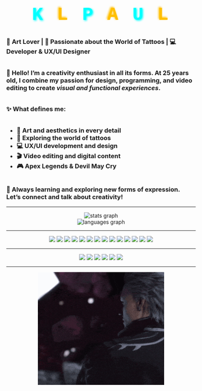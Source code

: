<h1 align="center" style="font-family:'Courier New', monospace; font-size: 3.5em; position: relative; color: #00ffff; text-transform: uppercase; letter-spacing: 4px;">
  <span style="position: relative; display: inline-block; animation: flicker 2.5s infinite;">
    <span style="color:#00ffff; text-shadow: 2px 2px 5px #00ffff;">K</span>
    <span style="color:#ffbf00; text-shadow: -2px -2px 5px #ffbf00;">L</span>
    <span style="color:#00ffff; text-shadow: 2px 2px 5px #00ffff;">P</span>
    <span style="color:#ffbf00; text-shadow: -2px -2px 5px #ffbf00;">a</span>
    <span style="color:#00ffff; text-shadow: 2px 2px 5px #00ffff;">u</span>
    <span style="color:#ffbf00; text-shadow: -2px -2px 5px #ffbf00;">l</span>
  </span>
</h1>

<style>
@keyframes flicker {
  0%, 19%, 21%, 23%, 25%, 54%, 56%, 100% {
    opacity: 1;
    text-shadow:
      2px 2px 5px #00ffff,
      -2px -2px 5px #ffbf00,
      0 0 10px #00ffff,
      0 0 20px #ffbf00;
  }
  20%, 24%, 55% {
    opacity: 0.6;
    text-shadow: none;
  }
}
</style>

<h3 align="left">
🎨 <strong>Art Lover</strong> | 💉 <strong>Passionate about the World of Tattoos</strong> | 💻 <strong>Developer & UX/UI Designer</strong><br><br>

👋 Hello! I’m a creativity enthusiast in all its forms. At 25 years old, I combine my passion for design, programming, and video editing to create <em>visual and functional experiences</em>.<br><br>

✨ <strong>What defines me:</strong><br><br>
- 🎨 Art and aesthetics in every detail<br>
- 💉 Exploring the world of tattoos<br>
- 💻 UX/UI development and design<br>
- 🎬 Video editing and digital content<br>
- 🎮 Apex Legends & Devil May Cry<br><br>

🚀 Always learning and exploring new forms of expression.<br>
Let’s connect and talk about creativity!
</h3>

---

<div align="center">
  <img src="https://github-readme-stats.vercel.app/api?username=KLPaul&show_icons=true&theme=tokyonight&include_all_commits=true&count_private=true" height="150" alt="stats graph" />
  <br>
  <img src="https://github-readme-stats.vercel.app/api/top-langs?username=KLPaul&layout=compact&theme=tokyonight&langs_count=6" height="150" alt="languages graph" />
</div>

---

<div align="center">
  <img src="https://cdn.jsdelivr.net/gh/devicons/devicon/icons/javascript/javascript-original.svg" height="30" />
  <img src="https://cdn.jsdelivr.net/gh/devicons/devicon/icons/typescript/typescript-original.svg" height="30" />
  <img src="https://cdn.jsdelivr.net/gh/devicons/devicon/icons/html5/html5-original.svg" height="30" />
  <img src="https://cdn.jsdelivr.net/gh/devicons/devicon/icons/css3/css3-original.svg" height="30" />
  <img src="https://cdn.jsdelivr.net/gh/devicons/devicon/icons/kotlin/kotlin-original.svg" height="30" />
  <img src="https://cdn.jsdelivr.net/gh/devicons/devicon/icons/python/python-original.svg" height="30" />
  <img src="https://cdn.jsdelivr.net/gh/devicons/devicon/icons/figma/figma-original.svg" height="30" />
  <img src="https://cdn.jsdelivr.net/gh/devicons/devicon/icons/androidstudio/androidstudio-original.svg" height="30" />
  <img src="https://cdn.jsdelivr.net/gh/devicons/devicon/icons/angularjs/angularjs-original.svg" height="30" />
  <img src="https://cdn.jsdelivr.net/gh/devicons/devicon/icons/spring/spring-original.svg" height="30" />
  <img src="https://cdn.jsdelivr.net/gh/devicons/devicon/icons/mongodb/mongodb-original.svg" height="30" />
  <img src="https://cdn.jsdelivr.net/gh/devicons/devicon/icons/nodejs/nodejs-original.svg" height="30" />
  <img src="https://cdn.jsdelivr.net/gh/devicons/devicon/icons/mysql/mysql-original.svg" height="30" />
  <img src="https://cdn.jsdelivr.net/gh/devicons/devicon/icons/postgresql/postgresql-original.svg" height="30" />
</div>

---

<div align="center">
  <img src="https://img.shields.io/static/v1?message=Youtube&logo=youtube&color=FF0000&logoColor=white&style=for-the-badge" height="35" />
  <img src="https://img.shields.io/static/v1?message=Instagram&logo=instagram&color=E4405F&logoColor=white&style=for-the-badge" height="35" />
  <img src="https://img.shields.io/static/v1?message=Slack&logo=slack&color=4A154B&logoColor=white&style=for-the-badge" height="35" />
  <img src="https://img.shields.io/static/v1?message=Discord&logo=discord&color=7289DA&logoColor=white&style=for-the-badge" height="35" />
  <img src="https://img.shields.io/static/v1?message=Gmail&logo=gmail&color=D14836&logoColor=white&style=for-the-badge" height="35" />
  <img src="https://img.shields.io/static/v1?message=Twitch&logo=twitch&color=9146FF&logoColor=white&style=for-the-badge" height="35" />
</div>

---

<div align="center">
  <img height="300" src="https://github.com/KLPaul/KLPaul/blob/main/vergil.gif" alt="Vergil animation" />
</div>
